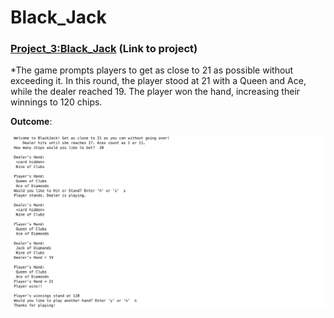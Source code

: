 # Black_Jack

### [Project_3:Black_Jack](https://github.com/PRANAVKUMAR183/Black_Jack) (Link to project)

*The game prompts players to get as close to 21 as possible without exceeding it. In this round, the player stood at 21 with a Queen and Ace, while the dealer reached 19. The player won the hand, increasing their winnings to 120 chips.


**Outcome**:

![](Black_Jack.jpeg)
